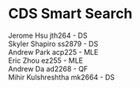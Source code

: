 # CDS Smart Search

Jerome Hsu jth264 - DS  
Skyler Shapiro ss2879 - DS  
Andrew Park acp225 - MLE  
Eric Zhou ez255 - MLE  
Andrew Da ad2268 - QF  
Mihir Kulshreshtha mk2664 - DS
